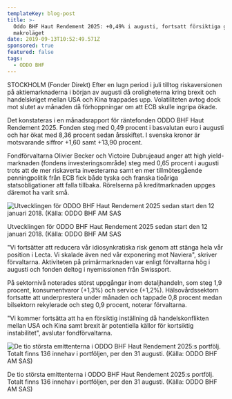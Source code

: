 ```yaml
---
templateKey: blog-post
title: >-
  Oddo BHF Haut Rendement 2025: +0,49% i augusti, fortsatt försiktiga givet
  makroläget
date: 2019-09-13T10:52:49.571Z
sponsored: true
featured: false
tags:
  - ODDO BHF
---
```

STOCKHOLM (Fonder Direkt) Efter en lugn period i juli tilltog riskaversionen på aktiemarknaderna i början av augusti då oroligheterna kring brexit och handelskriget mellan USA och Kina trappades upp. Volatiliteten avtog dock mot slutet av månaden då förhoppningar om att ECB skulle ingripa ökade.



Det konstateras i en månadsrapport för räntefonden ODDO BHF Haut Rendement 2025. Fonden steg med 0,49 procent i basvalutan euro i augusti och har ökat med 8,36 procent sedan årsskiftet. I svenska kronor är motsvarande siffror +1,60 samt +13,90 procent.



Fondförvaltarna Olivier Becker och Victoire Dubrujeaud anger att high yield-marknaden (fondens investeringsområde) steg med 0,65 procent i augusti trots att de mer riskaverta investerarna samt en mer tillmötesgående penningpolitik från ECB fick både tyska och franska tioåriga statsobligationer att falla tillbaka. Rörelserna på kreditmarknaden uppges däremot ha varit små.

![Utvecklingen för ODDO BHF Haut Rendement 2025 sedan start den 12 januari 2018. (Källa: ODDO BHF AM SAS](/img/oddo-hr-aug.png "Utvecklingen för ODDO BHF Haut Rendement 2025 sedan start den 12 januari 2018. (Källa: ODDO BHF AM SAS")

<span class="image-caption">Utvecklingen för ODDO BHF Haut Rendement 2025 sedan start den 12 januari 2018. (Källa: ODDO BHF AM SAS</span>

"Vi fortsätter att reducera vår idiosynkratiska risk genom att stänga hela vår position i Lecta. Vi skalade även ned vår exponering mot Naviera", skriver förvaltarna. Aktiviteten på primärmarknaden var enligt förvaltarna hög i augusti och fonden deltog i nyemissionen från Swissport.



På sektornivå noterades störst uppgångar inom detaljhandeln, som steg 1,9 procent, konsumentvaror (+1,3%) och service (+1,2%). Hälsovårdssektorn fortsatte att underprestera under månaden och tappade 0,8 procent medan bilsektorn rekylerade och steg 0,9 procent, noterar förvaltarna.



"Vi kommer fortsätta att ha en försiktig inställning då handelskonflikten mellan USA och Kina samt brexit är potentiella källor för kortsiktig instabilitet", avslutar fondförvaltarna.

![De tio största emittenterna i ODDO BHF Haut Rendement 2025:s portfölj. Totalt finns 136 innehav i portföljen, per den 31 augusti. (Källa: ODDO BHF AM SAS)](/img/oddo-hr-aug2.png "De tio största emittenterna i ODDO BHF Haut Rendement 2025:s portfölj. Totalt finns 136 innehav i portföljen, per den 31 augusti. (Källa: ODDO BHF AM SAS)")

<span class="image-caption">De tio största emittenterna i ODDO BHF Haut Rendement 2025:s portfölj. Totalt finns 136 innehav i portföljen, per den 31 augusti. (Källa: ODDO BHF AM SAS)</span>
